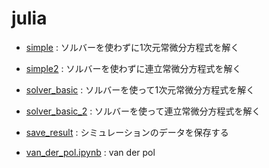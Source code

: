 # julia

* [simple](simple.ipynb) : ソルバーを使わずに1次元常微分方程式を解く  
* [simple2](simple2.ipynb) : ソルバーを使わずに連立常微分方程式を解く  
* [solver_basic](solver_basic.ipynb) : ソルバーを使って1次元常微分方程式を解く  
* [solver_basic_2](solver_basic_2.ipynb) : ソルバーを使って連立常微分方程式を解く  
* [save_result](save_result.ipynb) : シミュレーションのデータを保存する  

* [van_der_pol.ipynb](van_der_pol.ipynb) : van der pol  